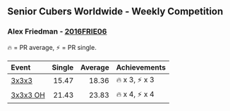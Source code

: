 ## Senior Cubers Worldwide - Weekly Competition
### Alex Friedman - [2016FRIE06](https://www.worldcubeassociation.org/persons/2016FRIE06)

🔥 = PR average, ⚡ = PR single.

| Event | Single | Average | Achievements|
| :-- | --: | --: | :-- |
| [3x3x3](alex_friedman/333.md) | 15.47 | 18.36 | <span style="white-space: nowrap">🔥 x 3, ⚡ x 3</span> |
| [3x3x3 OH](alex_friedman/333oh.md) | 21.43 | 23.83 | <span style="white-space: nowrap">🔥 x 4, ⚡ x 4</span> |

<!-- Global site tag (gtag.js) - Google Analytics -->
<script async src="https://www.googletagmanager.com/gtag/js?id=UA-86348435-3"></script>
<script>window.dataLayer = window.dataLayer || []; function gtag() {dataLayer.push(arguments);} gtag('js', new Date()); gtag('config', 'UA-86348435-3');</script>
